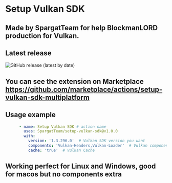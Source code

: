 # Setup Vulkan SDK

## Made by SpargatTeam for help BlockmanLORD production for Vulkan.

## Latest release

![GitHub release (latest by date)](https://img.shields.io/github/v/release/SpargatTeam/setup-vulkan-sdk)

## You can see the extension on Marketplace <a>https://github.com/marketplace/actions/setup-vulkan-sdk-multiplatform</a>

## Usage example

``` yaml
      - name: Setup Vulkan SDK # action name
        uses: SpargatTeam/setup-vulkan-sdk@v1.0.0
        with:
          version: '1.3.296.0'  # Vulkan SDK version you want
          components: 'Vulkan-Headers,Vulkan-Loader'  # Vulkan components you need
          cache: 'true'  # Vulkan Cache
```

## Working perfect for Linux and Windows, good for macos but no components extra

